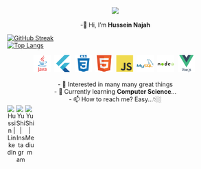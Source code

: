 <div id="header" align="center">
  <img src="https://media.giphy.com/media/M9gbBd9nbDrOTu1Mqx/giphy.gif" width="100"/>
  <p> -👋 Hi, I’m <b>Hussein Najah</b> <p>
</div>

[![GitHub Streak](http://github-readme-streak-stats.herokuapp.com?user=i1Zeus&theme=onedark&background=000000&date_format=%5BY.%5Dn.j)](https://git.io/streak-stats)<br>[![Top Langs](https://github-readme-stats.vercel.app/api/top-langs/?username=i1Zeus&layout=compact&theme=vision-friendly-dark)](https://github.com/anuraghazra/github-readme-stats)

<div align="center">
  <img src="https://github.com/devicons/devicon/blob/master/icons/java/java-original-wordmark.svg" title="Java" alt="Java" width="40" height="40"/>&nbsp;
  <img src="https://github.com/devicons/devicon/blob/master/icons/flutter/flutter-original.svg" title="Flutter" alt="Flutter" width="40" height="40"/>&nbsp;
  <img src="https://github.com/devicons/devicon/blob/master/icons/css3/css3-plain-wordmark.svg"  title="CSS3" alt="CSS" width="40" height="40"/>&nbsp;
  <img src="https://github.com/devicons/devicon/blob/master/icons/html5/html5-original.svg" title="HTML5" alt="HTML" width="40" height="40"/>&nbsp;
  <img src="https://github.com/devicons/devicon/blob/master/icons/javascript/javascript-original.svg" title="JavaScript" alt="JavaScript" width="40" height="40"/>&nbsp;
  <img src="https://github.com/devicons/devicon/blob/master/icons/mysql/mysql-original-wordmark.svg" title="MySQL"  alt="MySQL" width="40" height="40"/>&nbsp;
  <img src="https://github.com/devicons/devicon/blob/master/icons/nodejs/nodejs-original-wordmark.svg" title="NodeJS" alt="NodeJS" width="40" height="40"/>&nbsp;
  <img src="https://github.com/devicons/devicon/blob/master/icons/vuejs/vuejs-original-wordmark.svg" title="VueJS" alt="VueJS" width="40" height="40"/>&nbsp;
</div><br>
<div align="center">
- 👀 Interested in many many great things<br>
- 🌱 Currently learning <b>Computer Science</b>...<br>
- 📫 How to reach me? Easy...👇🏼<br>
<a href="www.linkedin.com/in/izeus6994"><img align="left" src="https://raw.githubusercontent.com/yushi1007/yushi1007/main/images/linkedin.svg" alt="Hussin | LinkedIn" width="21px"/></a>
<a href="https://instagram.com/yushi.95"><img align="left" src="https://raw.githubusercontent.com/yushi1007/yushi1007/main/images/instagram.svg" alt="Yu Shi | Instagram" width="21px"/></a>
<a href="https://yushi95.medium.com/"><img align="left" src="https://raw.githubusercontent.com/yushi1007/yushi1007/main/images/medium.svg" alt="Yu Shi | Medium" width="21px"/></a>

</div>
